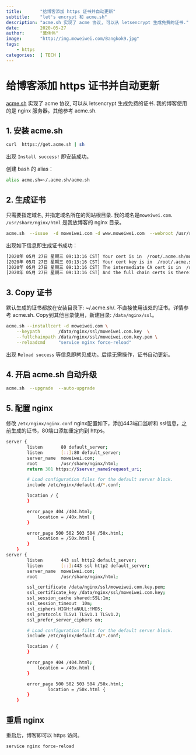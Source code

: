 ```yaml
---
title:       "给博客添加 https 证书并自动更新"
subtitle:    "let's encrypt 和 acme.sh"
description: "acme.sh 实现了 acme 协议, 可以从 letsencrypt 生成免费的证书."
date:        2020-05-27
author:      "莫伟伟"
image:       "http://img.moweiwei.com/Bangkok9.jpg"
tags:
    - https
categories:  [ TECH ]
---
```


# 给博客添加 https 证书并自动更新

[acme.sh](https://github.com/acmesh-official/acme.sh/wiki/%E8%AF%B4%E6%98%8E) 实现了 acme 协议, 可以从 letsencrypt 生成免费的证书. 我的博客使用的是 nginx 服务器。其他参考 acme.sh.

## 1. 安装 acme.sh

````sh
curl  https://get.acme.sh | sh
````

出现 <code>Install success!</code> 即安装成功。

创建 bash 的 alias：

```sh
alias acme.sh=~/.acme.sh/acme.sh
```

## 2. 生成证书

只需要指定域名, 并指定域名所在的网站根目录. 我的域名是<code>moweiwei.com</code>. <code>/usr/share/nginx/html</code> 是我放博客的 nginx 目录。

````sh
acme.sh  --issue  -d moweiwei.com -d www.moweiwei.com  --webroot /usr/share/nginx/html
````

出现如下信息即生成证书成功：

```sh
[2020年 05月 27日 星期三 09:13:16 CST] Your cert is in  /root/.acme.sh/moweiwei.com/moweiwei.com.cer
[2020年 05月 27日 星期三 09:13:16 CST] Your cert key is in  /root/.acme.sh/moweiwei.com/moweiwei.com.key
[2020年 05月 27日 星期三 09:13:16 CST] The intermediate CA cert is in  /root/.acme.sh/moweiwei.com/ca.cer
[2020年 05月 27日 星期三 09:13:16 CST] And the full chain certs is there:  /root/.acme.sh/moweiwei.com/fullchain.cer
```

## 3. Copy 证书

默认生成的证书都放在安装目录下: ~/.acme.sh/. 不直接使用该处的证书。详情参考 acme.sh. Copy到其他目录使用，新建目录: <code>/data/nginx/ssl</code>。

```sh
acme.sh --installcert -d moweiwei.com \
    --keypath       /data/nginx/ssl/moweiwei.com.key  \
    --fullchainpath /data/nginx/ssl/moweiwei.com.key.pem \
    --reloadcmd     "service nginx force-reload"
```

出现 <code>Reload success</code> 等信息即拷贝成功。后续无需操作，证书自动更新。

## 4. 开启 acme.sh 自动升级

```sh
acme.sh  --upgrade  --auto-upgrade
```

## 5. 配置 nginx

修改 <code>/etc/nginx/nginx.conf</code> nginx配置如下，添加443端口监听和 ssl信息，之前生成的证书，80端口添加重定向到 https。

```sh
server {
        listen       80 default_server;
        listen       [::]:80 default_server;
        server_name  moweiwei.com;
        root         /usr/share/nginx/html;
        return 301 https://$server_name$request_uri;

        # Load configuration files for the default server block.
        include /etc/nginx/default.d/*.conf;

        location / {
        }

        error_page 404 /404.html;
            location = /40x.html {
        }

        error_page 500 502 503 504 /50x.html;
            location = /50x.html {
        }
    }
server {
        listen       443 ssl http2 default_server;
        listen       [::]:443 ssl http2 default_server;
        server_name  moweiwei.com;
        root         /usr/share/nginx/html;

        ssl_certificate /data/nginx/ssl/moweiwei.com.key.pem;
        ssl_certificate_key /data/nginx/ssl/moweiwei.com.key;
        ssl_session_cache shared:SSL:1m;
        ssl_session_timeout  10m;
        ssl_ciphers HIGH:!aNULL:!MD5;
        ssl_protocols TLSv1 TLSv1.1 TLSv1.2;
        ssl_prefer_server_ciphers on;

        # Load configuration files for the default server block.
        include /etc/nginx/default.d/*.conf;

        location / {
        }

        error_page 404 /404.html;
            location = /40x.html {
        }

        error_page 500 502 503 504 /50x.html;
                location = /50x.html {
        }
    }
```

## 重启 nginx

重启后，博客即可以 https 访问。

```sh
service nginx force-reload
```
